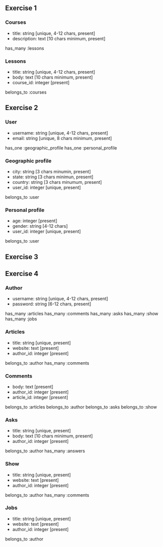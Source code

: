 ## Exercise 1

### Courses

  - title: string [unique, 4-12 chars, present]
  - description: text [10 chars minimum, present]

  has_many :lessons

### Lessons

  - title: string [unique, 4-12 chars, present]
  - body: text [10 chars minimum, present]
  - course_id: integer [present]

  belongs_to :courses


## Exercise 2

### User

  - username: string [unique, 4-12 chars, present]
  - email: string [unique, 8 chars minimum, present]

  has_one :geographic_profile
  has_one :personal_profile

### Geographic profile

  - city: string [3 chars minumin, present]
  - state: string [3 chars minimun, present]
  - country: string [3 chars minumum, present]
  - user_id: integer [unique, present]

  belongs_to :user

### Personal profile

  - age: integer [present]
  - gender: string [4-12 chars]
  - user_id: integer [unique, present]

  belongs_to :user
  

## Exercise 3


## Exercise 4

### Author

  - username: string [unique, 4-12 chars, present]
  - password: string [6-12 chars, present]

  has_many :articles
  has_many :comments
  has_many :asks
  has_many :show
  has_many :jobs

### Articles

  - title: string [unique, present]
  - website: text [present]
  - author_id: integer [present]

  belongs_to :author
  has_many :comments

### Comments

  - body: text [present]
  - author_id: integer [present]
  - article_id: integer [present]

  belongs_to :articles
  belongs_to :author
  belongs_to :asks
  belongs_to :show

### Asks

  - title: string [unique, present]
  - body: text [10 chars minimum, present]
  - author_id: integer [present]

  belongs_to :author
  has_many :answers

### Show

  - title: string [unique, present]
  - website: text [present]
  - author_id: integer [present]

  belongs_to :author
  has_many :comments

### Jobs

  - title: string [unique, present]
  - website: text [present]
  - author_id: integer [present]

  belongs_to :author
